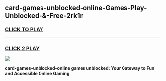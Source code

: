 
## card-games-unblocked-online-Games-Play-Unblocked-&-Free-2rk1n
<h3>
<a href="https://premium76.site?title=card-games-unblocked-online&ref=24A">CLICK TO PLAY</a></h3>
<hr>

<h3>
<a href="https://premium76.site?title=card-games-unblocked-online&ref=24A">CLICK 2 PLAY</a>
  
</h3>

<a href="https://premium76.site?title=card-games-unblocked-online&ref=24A"><img src="https://clearcache.store/games.png"></a>


**card-games-unblocked-online games unblocked: Your Gateway to Fun and Accessible Online Gaming**
